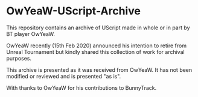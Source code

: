 # OwYeaW-UScript-Archive

This repository contains an archive of UScript made in whole or in part by BT player OwYeaW.

OwYeaW recently (15th Feb 2020) announced his intention to retire from Unreal Tournament but kindly shared this collection of work for archival purposes.

This archive is presented as it was received from OwYeaW. It has not been modified or reviewed and is presented "as is".

With thanks to OwYeaW for his contributions to BunnyTrack.
